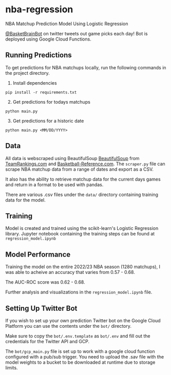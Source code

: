 # nba-regression
NBA Matchup Prediction Model Using Logistic Regression

[@BasketBrainBot](https://twitter.com/BasketBrainBot) on twitter tweets out game picks each day! Bot is deployed using Google Cloud Functions.

## Running Predictions
To get predictions for NBA matchups locally, run the following commands in the project directory.

1. Install dependencies


```pip install -r requirements.txt```

2. Get predictions for todays matchups

```python main.py```

3. Get predictions for a historic date

```python main.py <MM/DD/YYYY>```


## Data
All data is webscraped using BeautifulSoup [BeautifulSoup](https://www.crummy.com/software/BeautifulSoup/) from [TeamRankings.com](https://www.teamrankings.com/) and [Basketball-Reference.com](https://www.basketball-reference.com). The ```scraper.py``` file can scrape NBA matchup data from a range of dates and export as a CSV. 

It also has the ability to retrieve matchup data for the current days games and return in a format to be used with pandas.

There are various .csv files under the `data/` directory containing training data for the model.

## Training
Model is created and trained using the scikit-learn's Logistic Regression library. Jupyter notebook containing the training steps can be found at ```regression_model.ipynb```

## Model Performance 
Training the model on the entire 2022/23 NBA season (1280 matchups), I was able to acheive an accuracy that varies from 0.57 - 0.68.

The AUC-ROC score was 0.62 - 0.68.

Further analysis and visualizations in the ```regression_model.ipynb``` file.

## Setting Up Twitter Bot
If you wish to set up your own prediction Twitter bot on the Google Cloud Platform you can use the contents under the ```bot/``` directory.

Make sure to copy the ```bot/.env.template``` as ```bot/.env``` and fill out the credentials for the Twitter API and GCP.

The ```bot/gcp_main.py``` file is set up to work with a google cloud function configured with a pub/sub trigger. You need to upload the .sav file with the model weights to a bucket to be downloaded at runtime due to storage limits. 

